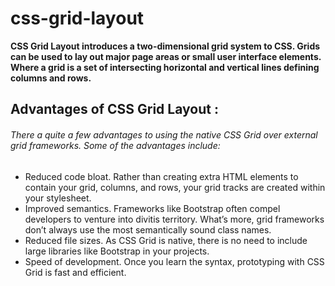 # css-grid-layout

**CSS Grid Layout introduces a two-dimensional grid system to CSS. Grids can be used to lay out major page areas or small user interface elements. Where a grid is a set of intersecting horizontal and vertical lines defining columns and rows.**

## Advantages of CSS Grid Layout :

###### There a quite a few advantages to using the native CSS Grid over external grid frameworks. Some of the advantages include:

- Reduced code bloat. Rather than creating extra HTML elements to contain your grid, columns, and rows, your grid tracks are created within your stylesheet.
- Improved semantics. Frameworks like Bootstrap often compel developers to venture into divitis territory. What’s more, grid frameworks don’t always use the most semantically sound class names.
- Reduced file sizes. As CSS Grid is native, there is no need to include large libraries like Bootstrap in your projects.
- Speed of development. Once you learn the syntax, prototyping with CSS Grid is fast and efficient.
